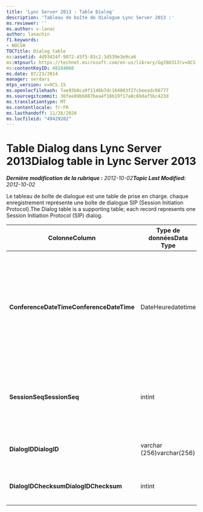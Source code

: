 ```yaml
---
title: 'Lync Server 2013 : Table Dialog'
description: 'Tableau de boîte de dialogue Lync Server 2013 :'
ms.reviewer: ''
ms.author: v-lanac
author: lanachin
f1.keywords:
- NOCSH
TOCTitle: Dialog table
ms:assetid: 4d93424f-9072-43f5-83c2-3d539e3e9ca6
ms:mtpsurl: https://technet.microsoft.com/en-us/library/Gg398313(v=OCS.15)
ms:contentKeyID: 48184068
ms.date: 07/23/2014
manager: serdars
mtps_version: v=OCS.15
ms.openlocfilehash: 7ae93b8ca9f1146b7dc164803f27cbeeadc66777
ms.sourcegitcommit: 36fee89bb887bea4f18b19f17a8c69daf5bc423d
ms.translationtype: MT
ms.contentlocale: fr-FR
ms.lasthandoff: 11/26/2020
ms.locfileid: "49429202"
---
```

# <a name="dialog-table-in-lync-server-2013"></a><span data-ttu-id="67d27-103">Table Dialog dans Lync Server 2013</span><span class="sxs-lookup"><span data-stu-id="67d27-103">Dialog table in Lync Server 2013</span></span>

<div data-xmlns="http://www.w3.org/1999/xhtml">

<div class="topic" data-xmlns="http://www.w3.org/1999/xhtml" data-msxsl="urn:schemas-microsoft-com:xslt" data-cs="https://msdn.microsoft.com/">

<div data-asp="https://msdn2.microsoft.com/asp">



</div>

<div id="mainSection">

<div id="mainBody"><span data-ttu-id="67d27-104">

<span> </span></span><span class="sxs-lookup"><span data-stu-id="67d27-104">

<span> </span></span></span>

<span data-ttu-id="67d27-105">_**Dernière modification de la rubrique :** 2012-10-02_</span><span class="sxs-lookup"><span data-stu-id="67d27-105">_**Topic Last Modified:** 2012-10-02_</span></span>

<span data-ttu-id="67d27-106">Le tableau de boîte de dialogue est une table de prise en charge. chaque enregistrement représente une boîte de dialogue SIP (Session Initiation Protocol).</span><span class="sxs-lookup"><span data-stu-id="67d27-106">The Dialog table is a supporting table; each record represents one Session Initiation Protocol (SIP) dialog.</span></span>


<table>
<colgroup>
<col style="width: 25%" />
<col style="width: 25%" />
<col style="width: 25%" />
<col style="width: 25%" />
</colgroup>
<thead>
<tr class="header">
<th><span data-ttu-id="67d27-107"><strong>Colonne</strong></span><span class="sxs-lookup"><span data-stu-id="67d27-107"><strong>Column</strong></span></span></th>
<th><span data-ttu-id="67d27-108"><strong>Type de données</strong></span><span class="sxs-lookup"><span data-stu-id="67d27-108"><strong>Data Type</strong></span></span></th>
<th><span data-ttu-id="67d27-109"><strong>Clé/Index</strong></span><span class="sxs-lookup"><span data-stu-id="67d27-109"><strong>Key/Index</strong></span></span></th>
<th><span data-ttu-id="67d27-110"><strong>Details</strong></span><span class="sxs-lookup"><span data-stu-id="67d27-110"><strong>Details</strong></span></span></th>
</tr>
</thead>
<tbody>
<tr class="odd">
<td><p><span data-ttu-id="67d27-111"><strong>ConferenceDateTime</strong></span><span class="sxs-lookup"><span data-stu-id="67d27-111"><strong>ConferenceDateTime</strong></span></span></p></td>
<td><p><span data-ttu-id="67d27-112">DateHeure</span><span class="sxs-lookup"><span data-stu-id="67d27-112">datetime</span></span></p></td>
<td><p><span data-ttu-id="67d27-113">Principal</span><span class="sxs-lookup"><span data-stu-id="67d27-113">Primary</span></span></p></td>
<td><p><span data-ttu-id="67d27-114">Temps pendant lequel l’agent de qualité d’excellence reçoit le premier rapport de l’appelant ou du destinataire.</span><span class="sxs-lookup"><span data-stu-id="67d27-114">Time when the Quality of Excellence (QoE) agent receives the first report from either caller or callee.</span></span> <span data-ttu-id="67d27-115">Utilisé conjointement avec SessionSeq pour identifier une session de manière unique.</span><span class="sxs-lookup"><span data-stu-id="67d27-115">Used in conjunction with SessionSeq to uniquely identify a session.</span></span></p></td>
</tr>
<tr class="even">
<td><p><span data-ttu-id="67d27-116"><strong>SessionSeq</strong></span><span class="sxs-lookup"><span data-stu-id="67d27-116"><strong>SessionSeq</strong></span></span></p></td>
<td><p><span data-ttu-id="67d27-117">int</span><span class="sxs-lookup"><span data-stu-id="67d27-117">int</span></span></p></td>
<td><p><span data-ttu-id="67d27-118">Principal</span><span class="sxs-lookup"><span data-stu-id="67d27-118">Primary</span></span></p></td>
<td><p><span data-ttu-id="67d27-119">Numéro séquentiel pour différencier les sessions lorsqu’elles ont la même ConferenceDateTime.</span><span class="sxs-lookup"><span data-stu-id="67d27-119">Sequence number to differentiate sessions when they have the same ConferenceDateTime.</span></span></p></td>
</tr>
<tr class="odd">
<td><p><span data-ttu-id="67d27-120"><strong>DialogID</strong></span><span class="sxs-lookup"><span data-stu-id="67d27-120"><strong>DialogID</strong></span></span></p></td>
<td><p><span data-ttu-id="67d27-121">varchar (256)</span><span class="sxs-lookup"><span data-stu-id="67d27-121">varchar(256)</span></span></p></td>
<td></td>
<td><p><span data-ttu-id="67d27-122">ID de boîte de dialogue globalement unique.</span><span class="sxs-lookup"><span data-stu-id="67d27-122">Dialog ID which is globally unique.</span></span></p></td>
</tr>
<tr class="even">
<td><p><span data-ttu-id="67d27-123"><strong>DialogIDChecksum</strong></span><span class="sxs-lookup"><span data-stu-id="67d27-123"><strong>DialogIDChecksum</strong></span></span></p></td>
<td><p><span data-ttu-id="67d27-124">int</span><span class="sxs-lookup"><span data-stu-id="67d27-124">int</span></span></p></td>
<td><p><span data-ttu-id="67d27-125">index</span><span class="sxs-lookup"><span data-stu-id="67d27-125">index</span></span></p></td>
<td><p><span data-ttu-id="67d27-126">Checksum de l’ID de boîte de dialogue.</span><span class="sxs-lookup"><span data-stu-id="67d27-126">Checksum of the Dialog ID.</span></span></p></td>
</tr>
</tbody>
</table><span data-ttu-id="67d27-127">


</div>

<span> </span>

</div>

</div>

</span><span class="sxs-lookup"><span data-stu-id="67d27-127">


</div>

<span> </span>

</div>

</div>

</span></span></div>

